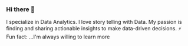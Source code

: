 ### Hi there 👋

I specialize in Data Analytics. I love story telling with Data. My passion is finding and sharing actionable insights to make data-driven decisions.
⚡ Fun fact: ...I'm always willing to learn more

<!--
**Shessy101/shessy101** is a ✨ _special_ ✨ repository because its `README.md` (this file) appears on your GitHub profile.

Here are some ideas to get you started:

- 🔭 I’m currently working on ...
- 🌱 I’m currently learning ...
- 👯 I’m looking to collaborate on ...
- 🤔 I’m looking for help with ...
- 💬 Ask me about ...
- 📫 How to reach me: ...
- 😄 Pronouns: ...
- ⚡ Fun fact: ...I'm always willing to learn more
-->
